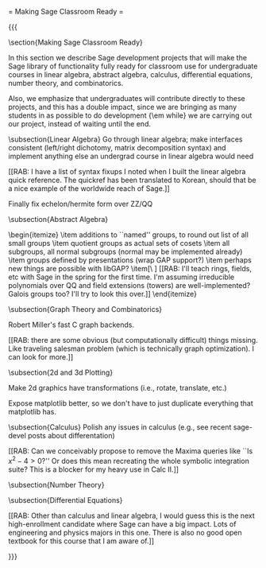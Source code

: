 = Making Sage Classroom Ready =

{{{

\section{Making Sage Classroom Ready}

In this section we describe Sage development projects that will
make the Sage library of functionality fully ready for classroom use
for undergraduate courses in linear algebra, abstract algebra,
calculus, differential equations, number theory, and combinatorics.

Also, we emphasize that undergraduates will contribute directly to
these projects, and this has a double impact, since we are bringing
as many students in as possible to do development {\em while} we
are carrying out our project, instead of waiting until the end.

\subsection{Linear Algebra}
Go through linear algebra; make interfaces consistent (left/right dichotomy, matrix decomposition syntax) and implement anything else an undergrad course in linear algebra would need

[[RAB: I have a list of syntax fixups I noted when I built the linear algebra quick reference.  The quickref has been translated to Korean, should that be a nice example of the worldwide reach of Sage.]]

Finally fix echelon/hermite form over ZZ/QQ

\subsection{Abstract Algebra}

  \begin{itemize}
  \item additions to ``named'' groups, to round out list of all small groups
  \item quotient groups as actual sets of cosets
  \item all subgroups, all normal subgroups (normal may be implemented already)
  \item groups defined by presentations (wrap GAP support?)
  \item perhaps new things are possible with libGAP?
  \item[\ ] [[RAB: I'll teach rings, fields, etc with Sage in the spring for the first time.  I'm assuming irreducible polynomials over QQ and field extensions (towers) are well-implemented?  Galois groups too?  I'll try to look this over.]]
  \end{itemize}

\subsection{Graph Theory and Combinatorics}

Robert Miller's fast C graph backends.

[[RAB: there are some obvious (but computationally difficult) things missing.  Like traveling salesman problem (which is technically graph optimization).  I can look for more.]]

\subsection{2d and 3d Plotting}

Make 2d graphics have transformations (i.e., rotate, translate, etc.)

Expose matplotlib better, so we don't have to just duplicate everything that matplotlib has.

\subsection{Calculus}
Polish any issues in calculus (e.g., see recent sage-devel posts about differentation)

[[RAB:  Can we conceivably propose to remove the Maxima queries like ``Is $x^2-4>0$?''  Or does this mean recreating the whole symbolic integration suite?  This is a blocker for my heavy use in Calc II.]]

\subsection{Number Theory}


\subsection{Differential Equations}

[[RAB:  Other than calculus and linear algebra, I would guess this is the next high-enrollment candidate where Sage can have a big impact.  Lots of engineering and physics majors in this one.  There is also no good open textbook for this course that I am aware of.]]

 
}}}
